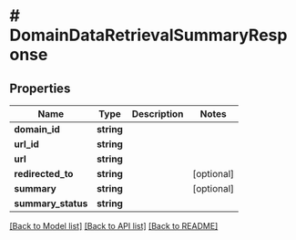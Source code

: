 # # DomainDataRetrievalSummaryResponse

## Properties

Name | Type | Description | Notes
------------ | ------------- | ------------- | -------------
**domain_id** | **string** |  |
**url_id** | **string** |  |
**url** | **string** |  |
**redirected_to** | **string** |  | [optional]
**summary** | **string** |  | [optional]
**summary_status** | **string** |  |

[[Back to Model list]](../../README.md#models) [[Back to API list]](../../README.md#endpoints) [[Back to README]](../../README.md)

